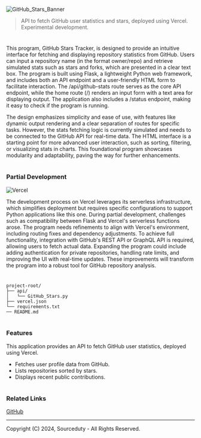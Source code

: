 ![GitHub_Stars_Banner](https://github.com/user-attachments/assets/6e20d313-5d42-48b2-ad03-31c29acf9e49)

> API to fetch GitHub user statistics and stars, deployed using Vercel. Experimental development.
#

This program, GitHub Stars Tracker, is designed to provide an intuitive interface for fetching and displaying repository statistics from GitHub. Users can input a repository name (in the format owner/repo) and retrieve simulated stats such as stars and forks, which are presented in a clear text box. The program is built using Flask, a lightweight Python web framework, and includes both an API endpoint and a user-friendly HTML form to facilitate interaction. The /api/github-stats route serves as the core API endpoint, while the home route (/) renders an input form with a text area for displaying output. The application also includes a /status endpoint, making it easy to check if the program is running.

The design emphasizes simplicity and ease of use, with features like dynamic output rendering and a clear separation of routes for specific tasks. However, the stats fetching logic is currently simulated and needs to be connected to the GitHub API for real-time data. The HTML interface is a starting point for more advanced user interaction, such as sorting, filtering, or visualizing stats in charts. This foundational program showcases modularity and adaptability, paving the way for further enhancements.

#
### Partial Development

![Vercel](https://github.com/user-attachments/assets/4d57db81-dd39-4e41-b2c9-3ae52f63ff60)

The development process on Vercel leverages its serverless infrastructure, which simplifies deployment but requires specific configurations to support Python applications like this one. During partial development, challenges such as compatibility between Flask and Vercel's serverless functions arose. The program needs refinements to align with Vercel's environment, including routing fixes and dependency adjustments. To achieve full functionality, integration with GitHub's REST API or GraphQL API is required, allowing users to fetch actual data. Expanding the program could include adding authentication for private repositories, handling rate limits, and improving the UI with real-time updates. These improvements will transform the program into a robust tool for GitHub repository analysis.

#

```
project-root/
├── api/
│   └── GitHub_Stars.py
├── vercel.json
└── requirements.txt
── README.md
```

#
### Features

This application provides an API to fetch GitHub user statistics, deployed using Vercel.

- Fetches user profile data from GitHub.
- Lists repositories sorted by stars.
- Displays recent public contributions.

#
### Related Links

[GitHub](https://github.com/sourceduty/GitHub)

***
Copyright (C) 2024, Sourceduty - All Rights Reserved.
